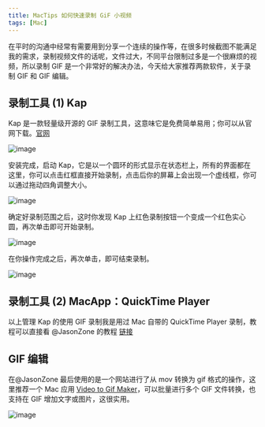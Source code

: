 ```yaml
---
title: MacTips 如何快速录制 GiF 小视频
tags: [Mac]
---
```



在平时的沟通中经常有需要用到分享一个连续的操作等，在很多时候截图不能满足我的需求，录制视频文件的话呢，文件过大，不同平台限制过多是一个很麻烦的视频，所以录制 GIF 是一个非常好的解决办法，今天给大家推荐两款软件，关于录制 GIF 和 GIF 编辑。

## 录制工具 (1) Kap

Kap 是一款轻量级开源的 GIF 录制工具，这意味它是免费简单易用；你可以从官网下载。[官网](https://getkap.co/)

![image](https://samzong.oss-cn-shenzhen.aliyuncs.com/blog/sbuwo.gif)

安装完成，启动 Kap，它是以一个圆环的形式显示在状态栏上，所有的界面都在这里，你可以点击红框直接开始录制，点击后你的屏幕上会出现一个虚线框，你可以通过拖动四角调整大小。

![image](https://samzong.oss-cn-shenzhen.aliyuncs.com/blog/vcaug.gif)

确定好录制范围之后，这时你发现 Kap 上红色录制按钮一个变成一个红色实心圆，再次单击即可开始录制。

![image](https://samzong.oss-cn-shenzhen.aliyuncs.com/blog/9txw3.gif)

在你操作完成之后，再次单击，即可结束录制。

![image](https://samzong.oss-cn-shenzhen.aliyuncs.com/blog/lws2b.gif)

## 录制工具 (2) MacApp：QuickTime Player

以上管理 Kap 的使用 GIF 录制我是用过 Mac 自带的 QuickTime Player 录制，教程可以直接看 @JasonZone 的教程 [链接](https://mp.weixin.qq.com/s/lgHOrpZ2PE8hJWU3O_IDUA)

## GIF 编辑

在@JasonZone 最后使用的是一个网站进行了从 mov 转换为 gif 格式的操作，这里推荐一个 Mac 应用 [Video to Gif Maker](http://www.aiseesoft.com/app-store/video-to-gif-maker/)，可以批量进行多个 GIF 文件转换，也支持在 GIF 增加文字或图片，这很实用。

![image](https://samzong.oss-cn-shenzhen.aliyuncs.com/blog/5yogy.gif)
